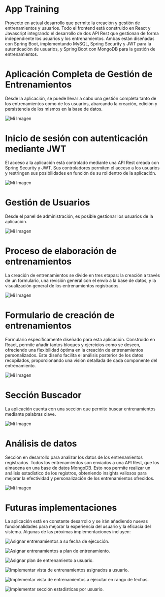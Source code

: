 # App Training

Proyecto en actual desarrollo que permite la creación y gestión de entrenamientos y usuarios.
Todo el frontend está construido en React y Javascript integrando el desarrollo de dos API Rest que gestionan de forma independiente los usuarios y los entrenamientos.
Ambas están diseñadas con Spring Boot, implementando MySQL, Spring Security y JWT para la autenticación de usuarios, y Spring Boot con MongoDB para la gestión de entrenamientos.

# Aplicación Completa de Gestión de Entrenamientos
Desde la aplicación, se puede llevar a cabo una gestión completa tanto de los entrenamientos como de los usuarios, abarcando la creación, edición y persistencia de los mismos en la base de datos.

![Mi Imagen](/PhotoDemoApp/general2.webp)

# Inicio de sesión con autenticación mediante JWT
El acceso a la aplicación está controlado mediante una API Rest creada con Spring Security y JWT. Sus controladores permiten el acceso a los usuarios y restringen sus posibilidades en función de su rol dentro de la aplicación.

![Mi Imagen](/PhotoDemoApp/useresylogin.webp)

# Gestión de Usuarios
Desde el panel de administración, es posible gestionar los usuarios de la aplicación.

![Mi Imagen](/PhotoDemoApp/formulariousuariosportaltil.webp)

# Proceso de elaboración de entrenamientos
La creación de entrenamientos se divide en tres etapas: la creación a través de un formulario, una revisión general con el envío a la base de datos, y la visualización general de los entrenamientos registrados.

![Mi Imagen](/PhotoDemoApp/crearprocesofondooscuro.webp)

# Formulario de creación de entrenamientos
Formulario específicamente diseñado para esta aplicación. Construido en React, permite añadir tantos bloques y ejercicios como se deseen, ofreciendo una flexibilidad óptima en la creación de entrenamientos personalizados. Este diseño facilita el análisis posterior de los datos recopilados, proporcionando una visión detallada de cada componente del entrenamiento.

![Mi Imagen](/PhotoDemoApp/secundaria.webp)

# Sección Buscador
La aplicación cuenta con una sección que permite buscar entrenamientos mediante palabras clave.

![Mi Imagen](/PhotoDemoApp/buscador.webp)

# Análisis de datos
Sección en desarrollo para analizar los datos de los entrenamientos registrados. Todos los entrenamientos son enviados a una API Rest, que los almacena en una base de datos MongoDB. Esto nos permite realizar un análisis estadístico de los registros, obteniendo insights valiosos para mejorar la efectividad y personalización de los entrenamientos ofrecidos.

![Mi Imagen](/PhotoDemoApp/estadisticas.webp)

# Futuras implementaciones
La aplicación está en constante desarrollo y se irán añadiendo nuevas funcionalidades para mejorar la experiencia del usuario y la eficacia del sistema. Algunas de las próximas implementaciones incluyen:

![Asignar entrenamientos a su fecha de ejecución.](https://img.shields.io/badge/Asignar%20entrenamientos%20a%20su%20fecha%20de%20ejecución-2d259c)

![Asignar entrenamientos a plan de entrenamiento.](https://img.shields.io/badge/Asignar%20entrenamientos%20a%20plan%20de%20entrenamiento-2d259c)

![Asignar plan de entrenamiento a usuario.](https://img.shields.io/badge/Asignar%20plan%20de%20entrenamiento%20a%20usuario.-2d259c)

![Implementar vista de entrenamientos asignados a usuario.](https://img.shields.io/badge/Implementar%20vista%20de%20entrenamientos%20asignados%20a%20usuario.-2d259c)

![Implementar vista de entrenamientos a ejecutar en rango de fechas.](https://img.shields.io/badge/Implementar%20vista%20de%20entrenamientos%20a%20ejecutar%20en%20rango%20de%20fechas.-2d259c)

![Implementar sección estadísticas por usuario.](https://img.shields.io/badge/Implementar%20sección%20estadísticas%20por%20usuario.-2d259c)



